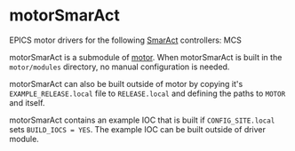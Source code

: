 # motorSmarAct
EPICS motor drivers for the following [SmarAct](http://www.smaract.com/) controllers: MCS

motorSmarAct is a submodule of [motor](https://github.com/epics-modules/motor).  When motorSmarAct is built in the ``motor/modules`` directory, no manual configuration is needed.

motorSmarAct can also be built outside of motor by copying it's ``EXAMPLE_RELEASE.local`` file to ``RELEASE.local`` and defining the paths to ``MOTOR`` and itself.

motorSmarAct contains an example IOC that is built if ``CONFIG_SITE.local`` sets ``BUILD_IOCS = YES``.  The example IOC can be built outside of driver module.
